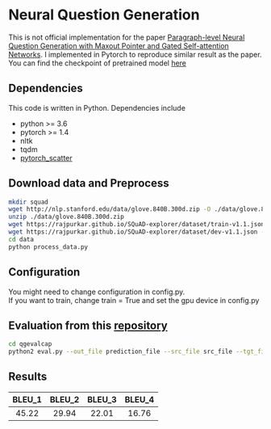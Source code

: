 # Neural Question Generation
This is not official implementation for the paper [Paragraph-level Neural Question Generation with Maxout Pointer and Gated Self-attention Networks](https://www.aclweb.org/anthology/D18-1424).
 I implemented in Pytorch to reproduce similar result as the paper. You can find the checkpoint of pretrained model [here](https://drive.google.com/file/d/1j5eTo4CaY5gIT50BW-jGv1f0ZAhrYhES/view?usp=sharing)

## Dependencies
This code is written in Python. Dependencies include
* python >= 3.6
* pytorch >= 1.4
* nltk
* tqdm
* [pytorch_scatter](https://github.com/rusty1s/pytorch_scatter)

## Download data and Preprocess
```bash
mkdir squad
wget http://nlp.stanford.edu/data/glove.840B.300d.zip -O ./data/glove.840B.300d.zip 
unzip ./data/glove.840B.300d.zip 
wget https://rajpurkar.github.io/SQuAD-explorer/dataset/train-v1.1.json -O ./squad/train-v1.1.json
wget https://rajpurkar.github.io/SQuAD-explorer/dataset/dev-v1.1.json -O ./squad/dev-v1.1.json
cd data
python process_data.py
```
## Configuration
You might need to change configuration in config.py. <br />
If you want to train, change train = True  and set the gpu device in config.py


## Evaluation from this [repository](https://github.com/xinyadu/nqg)
```bash
cd qgevalcap
python2 eval.py --out_file prediction_file --src_file src_file --tgt_file target_file
```
## Results 
|  <center>BLEU_1</center> |  <center>BLEU_2</center> |  <center>BLEU_3</center> | <center>BLEU_4</center> |
|:--------|:--------:|--------:|--------:|
|<center> 45.22 </center> | <center> 29.94 </center> |<center> 22.01</center>| <center>16.76</center>|

